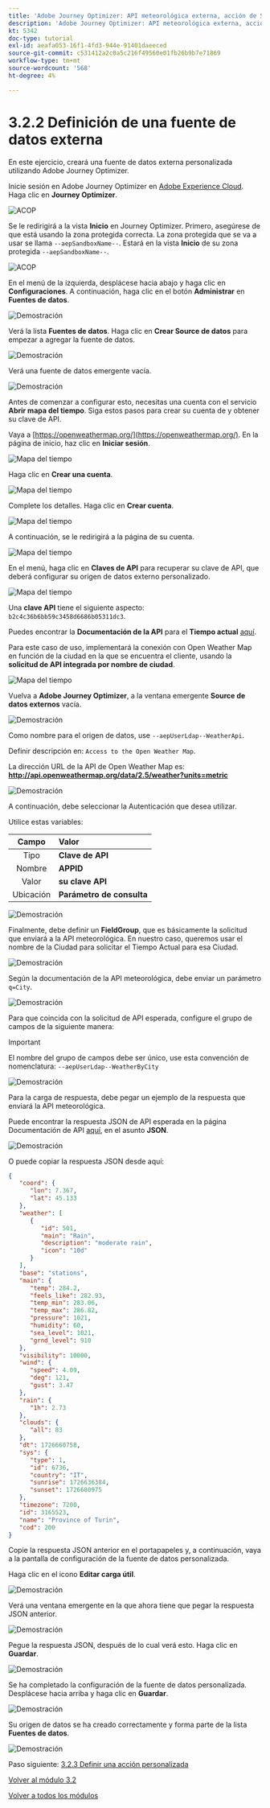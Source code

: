 ```yaml
---
title: 'Adobe Journey Optimizer: API meteorológica externa, acción de SMS y más: definición de una fuente de datos externa'
description: 'Adobe Journey Optimizer: API meteorológica externa, acción de SMS y más: definición de una fuente de datos externa'
kt: 5342
doc-type: tutorial
exl-id: aeafa053-16f1-4fd3-944e-91401daeeced
source-git-commit: c531412a2c0a5c216f49560e01fb26b9b7e71869
workflow-type: tm+mt
source-wordcount: '568'
ht-degree: 4%

---
```


# 3.2.2 Definición de una fuente de datos externa

En este ejercicio, creará una fuente de datos externa personalizada utilizando Adobe Journey Optimizer.

Inicie sesión en Adobe Journey Optimizer en [Adobe Experience Cloud](https://experience.adobe.com). Haga clic en **Journey Optimizer**.

![ACOP](./../../../modules/ajo-b2c/module3.1/images/acophome.png)

Se le redirigirá a la vista **Inicio** en Journey Optimizer. Primero, asegúrese de que está usando la zona protegida correcta. La zona protegida que se va a usar se llama `--aepSandboxName--`. Estará en la vista **Inicio** de su zona protegida `--aepSandboxName--`.

![ACOP](./../../../modules/ajo-b2c/module3.1/images/acoptriglp.png)

En el menú de la izquierda, desplácese hacia abajo y haga clic en **Configuraciones**. A continuación, haga clic en el botón **Administrar** en **Fuentes de datos**.

![Demostración](./images/menudatasources.png)

Verá la lista **Fuentes de datos**.
Haga clic en **Crear Source de datos** para empezar a agregar la fuente de datos.

![Demostración](./images/dshome.png)

Verá una fuente de datos emergente vacía.

![Demostración](./images/emptyds.png)

Antes de comenzar a configurar esto, necesitas una cuenta con el servicio **Abrir mapa del tiempo**. Siga estos pasos para crear su cuenta de y obtener su clave de API.

Vaya a [https://openweathermap.org/](https://openweathermap.org/). En la página de inicio, haz clic en **Iniciar sesión**.

![Mapa del tiempo](./images/owm.png)

Haga clic en **Crear una cuenta**.

![Mapa del tiempo](./images/owm1.png)

Complete los detalles. Haga clic en **Crear cuenta**.

![Mapa del tiempo](./images/owm2.png)

A continuación, se le redirigirá a la página de su cuenta.

![Mapa del tiempo](./images/owm4.png)

En el menú, haga clic en **Claves de API** para recuperar su clave de API, que deberá configurar su origen de datos externo personalizado.

![Mapa del tiempo](./images/owm5.png)

Una **clave API** tiene el siguiente aspecto: `b2c4c36b6bb59c3458d6686b05311dc3`.

Puedes encontrar la **Documentación de la API** para el **Tiempo actual** [aquí](https://openweathermap.org/current).

Para este caso de uso, implementará la conexión con Open Weather Map en función de la ciudad en la que se encuentra el cliente, usando la **solicitud de API integrada por nombre de ciudad**.

![Mapa del tiempo](./images/owm6.png)

Vuelva a **Adobe Journey Optimizer**, a la ventana emergente **Source de datos externos** vacía.

![Demostración](./images/emptyds.png)

Como nombre para el origen de datos, use `--aepUserLdap--WeatherApi`.

Definir descripción en: `Access to the Open Weather Map`.

La dirección URL de la API de Open Weather Map es: **http://api.openweathermap.org/data/2.5/weather?units=metric**

![Demostración](./images/dsname.png)

A continuación, debe seleccionar la Autenticación que desea utilizar.

Utilice estas variables:

| Campo | Valor |
|:-----------------------:| :-----------------------|
| Tipo | **Clave de API** |
| Nombre | **APPID** |
| Valor | **su clave API** |
| Ubicación | **Parámetro de consulta** |

![Demostración](./images/dsauth.png)

Finalmente, debe definir un **FieldGroup**, que es básicamente la solicitud que enviará a la API meteorológica. En nuestro caso, queremos usar el nombre de la Ciudad para solicitar el Tiempo Actual para esa Ciudad.

![Demostración](./images/fg.png)

Según la documentación de la API meteorológica, debe enviar un parámetro `q=City`.

![Demostración](./images/owmapi.png)

Para que coincida con la solicitud de API esperada, configure el grupo de campos de la siguiente manera:

>[!IMPORTANT]
>
>El nombre del grupo de campos debe ser único, use esta convención de nomenclatura: `--aepUserLdap--WeatherByCity`

![Demostración](./images/fg1.png)

Para la carga de respuesta, debe pegar un ejemplo de la respuesta que enviará la API meteorológica.

Puede encontrar la respuesta JSON de API esperada en la página Documentación de API [aquí](https://openweathermap.org/current), en el asunto **JSON**.

![Demostración](./images/owmapi1.png)

O puede copiar la respuesta JSON desde aquí:

```json
{
   "coord": {
      "lon": 7.367,
      "lat": 45.133
   },
   "weather": [
      {
         "id": 501,
         "main": "Rain",
         "description": "moderate rain",
         "icon": "10d"
      }
   ],
   "base": "stations",
   "main": {
      "temp": 284.2,
      "feels_like": 282.93,
      "temp_min": 283.06,
      "temp_max": 286.82,
      "pressure": 1021,
      "humidity": 60,
      "sea_level": 1021,
      "grnd_level": 910
   },
   "visibility": 10000,
   "wind": {
      "speed": 4.09,
      "deg": 121,
      "gust": 3.47
   },
   "rain": {
      "1h": 2.73
   },
   "clouds": {
      "all": 83
   },
   "dt": 1726660758,
   "sys": {
      "type": 1,
      "id": 6736,
      "country": "IT",
      "sunrise": 1726636384,
      "sunset": 1726680975
   },
   "timezone": 7200,
   "id": 3165523,
   "name": "Province of Turin",
   "cod": 200
}    
```

Copie la respuesta JSON anterior en el portapapeles y, a continuación, vaya a la pantalla de configuración de la fuente de datos personalizada.

Haga clic en el icono **Editar carga útil**.

![Demostración](./images/owmapi2.png)

Verá una ventana emergente en la que ahora tiene que pegar la respuesta JSON anterior.

![Demostración](./images/owmapi3.png)

Pegue la respuesta JSON, después de lo cual verá esto. Haga clic en **Guardar**.

![Demostración](./images/owmapi4.png)

Se ha completado la configuración de la fuente de datos personalizada. Desplácese hacia arriba y haga clic en **Guardar**.

![Demostración](./images/dssave.png)

Su origen de datos se ha creado correctamente y forma parte de la lista **Fuentes de datos**.

![Demostración](./images/dslist.png)

Paso siguiente: [3.2.3 Definir una acción personalizada](./ex3.md)

[Volver al módulo 3.2](journey-orchestration-external-weather-api-sms.md)

[Volver a todos los módulos](../../../overview.md)
